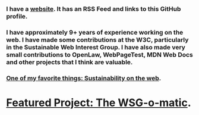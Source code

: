 ### I have a [website](https://morganwebdev.org). It has an RSS Feed and links to this GitHub profile.

### I have approximately 9+ years of experience working on the web. I have made some contributions at the W3C, particularly in the Sustainable Web Interest Group. I have also made very small contributions to OpenLaw, WebPageTest, MDN Web Docs and other projects that I think are valuable.

### [One of my favorite things: Sustainability on the web](https://github.com/w3c/sustainableweb-wsg).

# [Featured Project: The WSG-o-matic](https://wsg-o-matic.com/).
